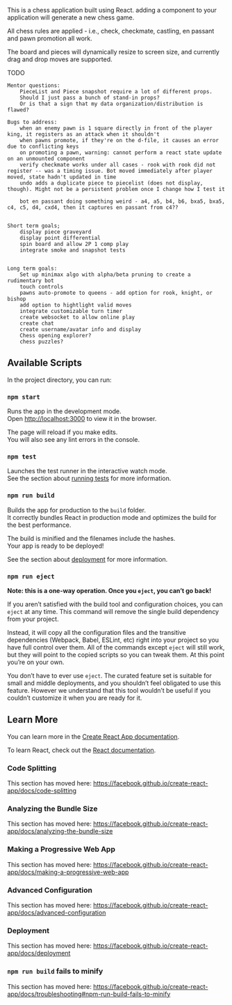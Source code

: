 This is a chess application built using React. adding a <Board /> component to your application will generate a new chess game.

All chess rules are applied - i.e., check, checkmate, castling, en passant and pawn promotion all work. 

The board and pieces will dynamically resize to screen size, and currently drag and drop moves are supported. 

TODO

    Mentor questions:
        PieceList and Piece snapshot require a lot of different props. 
        Should I just pass a bunch of stand-in props? 
        Or is that a sign that my data organization/distribution is flawed?

    Bugs to address:
        when an enemy pawn is 1 square directly in front of the player king, it registers as an attack when it shouldn't
        when pawns promote, if they're on the d-file, it causes an error due to conflicting keys
        on promoting a pawn, warning: cannot perform a react state update on an unmounted component
        verify checkmate works under all cases - rook with rook did not register -- was a timing issue. Bot moved immediately after player moved, state hadn't updated in time
        undo adds a duplicate piece to piecelist (does not display, though). Might not be a persistent problem once I change how I test it

        bot en passant doing something weird - a4, a5, b4, b6, bxa5, bxa5, c4, c5, d4, cxd4, then it captures en passant from c4??

    
    Short term goals;
        display piece graveyard
        display point differential
        spin board and allow 2P 1 comp play
        integrate smoke and snapshot tests


    Long term goals:
        Set up minimax algo with alpha/beta pruning to create a rudimentary bot
        touch controls
        pawns auto-promote to queens - add option for rook, knight, or bishop
        add option to hightlight valid moves
        integrate customizable turn timer
        create websocket to allow online play
        create chat
        create username/avatar info and display
        Chess opening explorer?
        chess puzzles?



## Available Scripts

In the project directory, you can run:

### `npm start`

Runs the app in the development mode.<br>
Open [http://localhost:3000](http://localhost:3000) to view it in the browser.

The page will reload if you make edits.<br>
You will also see any lint errors in the console.

### `npm test`

Launches the test runner in the interactive watch mode.<br>
See the section about [running tests](https://facebook.github.io/create-react-app/docs/running-tests) for more information.

### `npm run build`

Builds the app for production to the `build` folder.<br>
It correctly bundles React in production mode and optimizes the build for the best performance.

The build is minified and the filenames include the hashes.<br>
Your app is ready to be deployed!

See the section about [deployment](https://facebook.github.io/create-react-app/docs/deployment) for more information.

### `npm run eject`

**Note: this is a one-way operation. Once you `eject`, you can’t go back!**

If you aren’t satisfied with the build tool and configuration choices, you can `eject` at any time. This command will remove the single build dependency from your project.

Instead, it will copy all the configuration files and the transitive dependencies (Webpack, Babel, ESLint, etc) right into your project so you have full control over them. All of the commands except `eject` will still work, but they will point to the copied scripts so you can tweak them. At this point you’re on your own.

You don’t have to ever use `eject`. The curated feature set is suitable for small and middle deployments, and you shouldn’t feel obligated to use this feature. However we understand that this tool wouldn’t be useful if you couldn’t customize it when you are ready for it.

## Learn More

You can learn more in the [Create React App documentation](https://facebook.github.io/create-react-app/docs/getting-started).

To learn React, check out the [React documentation](https://reactjs.org/).

### Code Splitting

This section has moved here: https://facebook.github.io/create-react-app/docs/code-splitting

### Analyzing the Bundle Size

This section has moved here: https://facebook.github.io/create-react-app/docs/analyzing-the-bundle-size

### Making a Progressive Web App

This section has moved here: https://facebook.github.io/create-react-app/docs/making-a-progressive-web-app

### Advanced Configuration

This section has moved here: https://facebook.github.io/create-react-app/docs/advanced-configuration

### Deployment

This section has moved here: https://facebook.github.io/create-react-app/docs/deployment

### `npm run build` fails to minify

This section has moved here: https://facebook.github.io/create-react-app/docs/troubleshooting#npm-run-build-fails-to-minify
